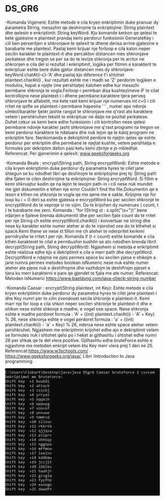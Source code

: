 # DS_GR6

-Komanda Vigenere: Eshte metode e cila kryen enkriptimin duke pranuar dy parametra String, mesazhin qe deshirojme ta enkriptojme: 
String plaintext dhe qelesin e enkriptimit: String keyWord. Kjo komande kerkon qe qelesi te kete gjatesine e plaintext prandaj kemi perdorur
funksionin GenerateKey i cili ben perseritjen e shkronjave te qelesit te dhene derisa arrine gjatesine e barabarte me plaintext. 
Pastaj kemi krijuar nje forloop e cila kalon neper secilin karakter te plaintext-it dhe percakton distancen mes shkronjave perkatese dhe 
tregon se per sa do te levize shkronja per te arritur ne shkronjen e cila del si rezultat i enkriptimit, logjika per fitimin e karakterit 
te enkriptuar eshte bere duke gjetur distancen mes dy shkronjave: keyWord.chatAt(i-c)-'A' dhe pastaj kjo diference t'i shtohet 
plaintext.charAt(i) , kur rezultati eshte me i madh se 'Z' perdorim logjiken e modulos, hapat e njejte (me pershtatje) kalohen edhe kur 
mesazhi permbane shkronja te vogla.Forloop-i permban disa kushtezimeve IF te cilat kontrollojne nese plaintext-i i dhene permbane karaktere 
tjera perveq shkronjave te alfabetit, me kete rast kemi krijuar nje numerues int c=0  i cili rritet ne qofte se plaintext-i permbane 
hapesira ' ' , numer apo ndonje simbol/karakter tjeter jashte rangut te shkronjave me q'rast ato karaktere vetem i pershkruhen tekstit te 
enkriptuar ne dalje ne pozitat perkatese. Duhet cekur se kemi bere edhe funksionin i cili kontrollon nese qelesi permbane ndonje karakter 
jasht shkronjave me q'rast programi na tregon se kemi perdorur karaktere te ndaluara dhe nuk lejon qe te kaloj programi ne enkriptim fare. 
Nenkomanda e dekriptimit perdore te njejtin qeles qe eshte perdorur per enkriptim dhe permbane te njejtat kushte, vetem pershtatja e formules per dekriptim dallon pasi ketu kemi zbritje e jo mbledhje.
Referencat: Per gjenerimin e qelesit: www.geeksforgeeks.org 

-Komanda Beale :
encrypt(String path, String encryptWord):
Eshte metode e cila kryen enkriptimin duke perdorur dy parametra hyres te cilet jane shtegun se ku ndodhet libri qe deshirojm te enkriptojme prej tij: String path dhe fjalen te cilen deshirojme ta enkriptojme: String encryptWord. Si fillim e kemi shkruajtur kodin qe na lejon te lexojm path-in i cili nese nuk mundet me gjet dokumentin e kthen nje error Couldn't find the file.Dokumentin qe e lexon e kthen ne shkronja te vogla qe me qene me e sakte. Krijojme nje for loop ku i = 0 deri sa eshte gjatesia e encryptWord ku per secilen shkronje te encryptWord do te veproje si ne vijim. Do te krijohen dy numerues ( count, t ) te barabarte me zero.
Komanda : “for (String st : s.split("\\s+"))” bene ndarjen e fjaleve brenda dokumentit dhe per secilen fjale count do te rritet per nje.String ch eshte encryptWord.charAt(i) i konvertuar ne string dhe nese ky karakter eshte numer ateher ai do te injorohet ose do te 
kthehet si space.Kemi thene se nese st fillon me ch ateher te nderpritet kerkimi perndryshe te rritet t per nje. Komanda if (t < count) eshte komande e cila kthen karakteret te cilat e permbushin kushtin se ato ndodhen brenda librit. 
decrypt(String path, String decryptWord):
Ngjashem si metoda e enkriptimit eshte realizua edhe kjo e dekriptimit e cila e merr path dhe 
decryptWord. DecryptWord e ndajme ne pjes permes space ku secilen pjese e shikojm a jane numra
permes metodes boolean isNumeric nese nuk eshte numer ateher ate pjese nuk e deshifrojme dhe 
vazhdojm te deshifrojm pjeset e tjera ku merr karakterni e pare qe gjendet te fjala me ate 
numer.
Referencat: Metoden isNumeric https://www.baeldung.com/java-check-string-number

-Komanda Caesar :
encrypt(String plaintext, int Key):
Eshte metode e cila kryen enkriptimin duke perdorur dy parametra hyres te cilet jane 
plaintext-i dhe Key numri per te cilin zvendoset secila shkronje e plaintext-it. Kemi marr 
nje for loop e cila shkon neper secilen shkronje te plaintext-it dhe e shikon nese eshte shkonje
e madhe, e vogel ose space. Nese shkronja eshte e madhe perdoret formula :
'A' + ((int) plaintext.charAt(i) - 'A' + Key) % 26,
nese shkronja eshte e vogel perdoret formula :
'a' + ((int) plaintext.charAt(i) - 'a' + Key) % 26,
ndersa nese eshte space ateher vetem pershkruhet.
Ngjashem me enkriptimin krijohet edhe ajo e dekriptimit vetem se formules nuk i shtohet qelsi po
i heket ai gjithashtu i shtohet edhe numri 26 per shkak qe te del vlera pozitive.
Gjithashtu edhe bruteForce eshte e ngjashme me metoden enkript vetem ktu Key merr vlera prej 1 deri ne 25.
Referencat:https://www.w3schools.com/ https://www.geeksforgeeks.org/java/, Libri :Introduction to Java programming

![photos](photos/Capture3.png)
